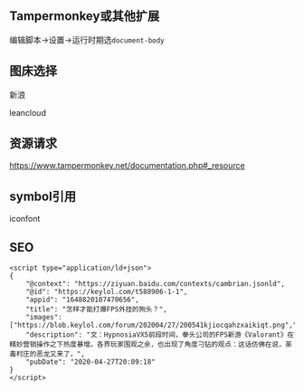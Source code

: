## Tampermonkey或其他扩展
编辑脚本->设置->运行时期选`document-body`

## 图床选择

新浪

leancloud

## 资源请求

https://www.tampermonkey.net/documentation.php#_resource

## symbol引用

iconfont

## SEO
```
<script type="application/ld+json">
{
    "@context": "https://ziyuan.baidu.com/contexts/cambrian.jsonld",
    "@id": "https://keylol.com/t588906-1-1",
    "appid": "1648820107470656",
    "title": "怎样才能打爆FPS外挂的狗头？",
    "images": ["https://blob.keylol.com/forum/202004/27/200541kjiocqahzxaikiqt.png","https://blob.keylol.com/forum/202004/27/200541q86hc520uclc82k2.jpg","https://blob.keylol.com/forum/202004/27/200549doxb7xrxxrxbksaz.png"],
    "description": "文：HypnosiaVX5前段时间，拳头公司的FPS新游《Valorant》在精妙营销操作之下热度暴增。各界玩家围观之余，也出现了角度刁钻的观点：这话仿佛在说，荼毒村庄的恶龙又来了，",
    "pubDate": "2020-04-27T20:09:18"
}
</script>
```